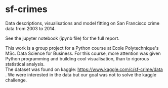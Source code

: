 # sf-crimes
Data descriptions, visualisations and model fitting on San Francisco crime data from 2003 to 2014. 

See the jupyter notebook (ipynb file) for the full report.  

This work is a group project for a Python course at Ecole Polytechnique's MSc. Data Science for Business. For this course, more attention was given Python programming and building cool visualisation, than to rigorous statistical analysis.  
The dataset was found on kaggle: https://www.kaggle.com/c/sf-crime/data . We were interested in the data but our goal was not to solve the kaggle challenge.

